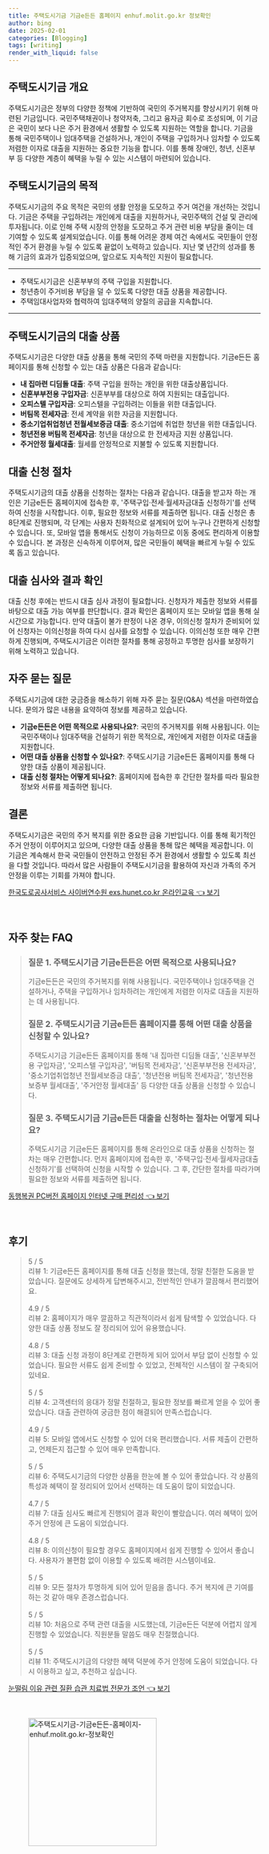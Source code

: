 ```yaml
---
title: 주택도시기금 기금e든든 홈페이지 enhuf.molit.go.kr 정보확인
author: bing
date: 2025-02-01
categories: [Blogging]
tags: [writing]
render_with_liquid: false
---
```



<h2 id='주택도시기금 개요'>주택도시기금 개요</h2>

<p>주택도시기금은 정부의 다양한 정책에 기반하여 국민의 주거복지를 향상시키기 위해 마련된 기금입니다. 국민주택채권이나 청약저축, 그리고 융자금 회수로 조성되며, 이 기금은 국민이 보다 나은 주거 환경에서 생활할 수 있도록 지원하는 역할을 합니다. 기금을 통해 국민주택이나 임대주택을 건설하거나, 개인이 주택을 구입하거나 임차할 수 있도록 저렴한 이자로 대출을 지원하는 중요한 기능을 합니다. 이를 통해 장애인, 청년, 신혼부부 등 다양한 계층이 혜택을 누릴 수 있는 시스템이 마련되어 있습니다.</p>

<h2 id='주택도시기금의 목적'>주택도시기금의 목적</h2>

<p>주택도시기금의 주요 목적은 국민의 생활 안정을 도모하고 주거 여건을 개선하는 것입니다. 기금은 주택을 구입하려는 개인에게 대출을 지원하거나, 국민주택의 건설 및 관리에 투자됩니다. 이로 인해 주택 시장의 안정을 도모하고 주거 관련 비용 부담을 줄이는 데 기여할 수 있도록 설계되었습니다. 이를 통해 어려운 경제 여건 속에서도 국민들이 안정적인 주거 환경을 누릴 수 있도록 끝없이 노력하고 있습니다. 지난 몇 년간의 성과를 통해 기금의 효과가 입증되었으며, 앞으로도 지속적인 지원이 필요합니다.</p>

<hr />

<ul>
    <li>주택도시기금은 신혼부부의 주택 구입을 지원합니다.</li>
    <li>청년층이 주거비용 부담을 덜 수 있도록 다양한 대출 상품을 제공합니다.</li>
    <li>주택임대사업자와 협력하여 임대주택의 양질의 공급을 지속합니다.</li>
</ul>

<hr />

<h2 id='주택도시기금의 대출 상품'>주택도시기금의 대출 상품</h2>

<p>주택도시기금은 다양한 대출 상품을 통해 국민의 주택 마련을 지원합니다. 기금e든든 홈페이지를 통해 신청할 수 있는 대출 상품은 다음과 같습니다:</p>

<ul>
    <li><b>내 집마련 디딤돌 대출</b>: 주택 구입을 원하는 개인을 위한 대출상품입니다.</li>
    <li><b>신혼부부전용 구입자금</b>: 신혼부부를 대상으로 하여 지원되는 대출입니다.</li>
    <li><b>오피스텔 구입자금</b>: 오피스텔을 구입하려는 이들을 위한 대출입니다.</li>
    <li><b>버팀목 전세자금</b>: 전세 계약을 위한 자금을 지원합니다.</li>
    <li><b>중소기업취업청년 전월세보증금 대출</b>: 중소기업에 취업한 청년을 위한 대출입니다.</li>
    <li><b>청년전용 버팀목 전세자금</b>: 청년을 대상으로 한 전세자금 지원 상품입니다.</li>
    <li><b>주거안정 월세대출</b>: 월세를 안정적으로 지불할 수 있도록 지원합니다.</li>
</ul>

<h2 id='대출 신청 절차'>대출 신청 절차</h2>

<p>주택도시기금의 대출 상품을 신청하는 절차는 다음과 같습니다. 대출을 받고자 하는 개인은 기금e든든 홈페이지에 접속한 후, '주택구입·전세·월세자금대출 신청하기'를 선택하여 신청을 시작합니다. 이후, 필요한 정보와 서류를 제출하면 됩니다. 대출 신청은 총 8단계로 진행되며, 각 단계는 사용자 친화적으로 설계되어 있어 누구나 간편하게 신청할 수 있습니다. 또, 모바일 앱을 통해서도 신청이 가능하므로 이동 중에도 편리하게 이용할 수 있습니다. 본 과정은 신속하게 이루어져, 많은 국민들이 혜택을 빠르게 누릴 수 있도록 돕고 있습니다.</p>

<h2 id='대출 심사와 결과 확인'>대출 심사와 결과 확인</h2>

<p>대출 신청 후에는 반드시 대출 심사 과정이 필요합니다. 신청자가 제출한 정보와 서류를 바탕으로 대출 가능 여부를 판단합니다. 결과 확인은 홈페이지 또는 모바일 앱을 통해 실시간으로 가능합니다. 만약 대출이 불가 판정이 나온 경우, 이의신청 절차가 준비되어 있어 신청자는 이의신청을 하여 다시 심사를 요청할 수 있습니다. 이의신청 또한 매우 간편하게 진행되며, 주택도시기금은 이러한 절차를 통해 공정하고 투명한 심사를 보장하기 위해 노력하고 있습니다.</p>

<h2 id='자주 묻는 질문'>자주 묻는 질문</h2>

<p>주택도시기금에 대한 궁금증을 해소하기 위해 자주 묻는 질문(Q&A) 섹션을 마련하였습니다. 문의가 많은 내용을 요약하여 정보를 제공하고 있습니다.</p>

<ul>
    <li><b>기금e든든은 어떤 목적으로 사용되나요?</b>: 국민의 주거복지를 위해 사용됩니다. 이는 국민주택이나 임대주택을 건설하기 위한 목적으로, 개인에게 저렴한 이자로 대출을 지원합니다.</li>
    <li><b>어떤 대출 상품을 신청할 수 있나요?</b>: 주택도시기금 기금e든든 홈페이지를 통해 다양한 대출 상품이 제공됩니다.</li>
    <li><b>대출 신청 절차는 어떻게 되나요?</b>: 홈페이지에 접속한 후 간단한 절차를 따라 필요한 정보와 서류를 제출하면 됩니다.</li>
</ul>

<h2 id='결론'>결론</h2>

<p>주택도시기금은 국민의 주거 복지를 위한 중요한 금융 기반입니다. 이를 통해 획기적인 주거 안정이 이루어지고 있으며, 다양한 대출 상품을 통해 많은 혜택을 제공합니다. 이 기금은 계속해서 한국 국민들이 안전하고 안정된 주거 환경에서 생활할 수 있도록 최선을 다할 것입니다. 따라서 많은 사람들이 주택도시기금을 활용하여 자신과 가족의 주거 안정을 이루는 기회를 가져야 합니다.</p>


<p><a class="click-button" title="한국도로공사서비스 사이버연수원 exs.hunet.co.kr 온라인교육" href="https://afficreate.github.io/posts/%ED%95%9C%EA%B5%AD%EB%8F%84%EB%A1%9C%EA%B3%B5%EC%82%AC%EC%84%9C%EB%B9%84%EC%8A%A4-%EC%82%AC%EC%9D%B4%EB%B2%84%EC%97%B0%EC%88%98%EC%9B%90-exs.hunet.co.kr-%EC%98%A8%EB%9D%BC%EC%9D%B8%EA%B5%90%EC%9C%A1/" rel="dofollow">한국도로공사서비스 사이버연수원 exs.hunet.co.kr 온라인교육 👈 보기</a></p><br>
<h2 id='자주_찾는_FAQ'>자주 찾는 FAQ</h2>
<div itemscope="" itemtype="https://schema.org/FAQPage"> 
<blockquote> 
<div itemscope="" itemprop="mainEntity" itemtype="https://schema.org/Question"> 
<h3 itemprop="name">질문 1. 주택도시기금 기금e든든은 어떤 목적으로 사용되나요?</h3> 
<div itemscope="" itemprop="acceptedAnswer" itemtype="https://schema.org/Answer"> 
<span itemprop="text"> 
<p>기금e든든은 국민의 주거복지를 위해 사용됩니다. 국민주택이나 임대주택을 건설하거나, 주택을 구입하거나 임차하려는 개인에게 저렴한 이자로 대출을 지원하는 데 사용됩니다.</p> 
</span> 
</div> 
</div> 

<div itemscope="" itemprop="mainEntity" itemtype="https://schema.org/Question"> 
<h3 itemprop="name">질문 2. 주택도시기금 기금e든든 홈페이지를 통해 어떤 대출 상품을 신청할 수 있나요?</h3> 
<div itemscope="" itemprop="acceptedAnswer" itemtype="https://schema.org/Answer"> 
<span itemprop="text"> 
<p>주택도시기금 기금e든든 홈페이지를 통해 '내 집마련 디딤돌 대출', '신혼부부전용 구입자금', '오피스텔 구입자금', '버팀목 전세자금', '신혼부부전용 전세자금', '중소기업취업청년 전월세보증금 대출', '청년전용 버팀목 전세자금', '청년전용 보증부 월세대출', '주거안정 월세대출' 등 다양한 대출 상품을 신청할 수 있습니다.</p> 
</span> 
</div> 
</div> 

<div itemscope="" itemprop="mainEntity" itemtype="https://schema.org/Question"> 
<h3 itemprop="name">질문 3. 주택도시기금 기금e든든 대출을 신청하는 절차는 어떻게 되나요?</h3> 
<div itemscope="" itemprop="acceptedAnswer" itemtype="https://schema.org/Answer"> 
<span itemprop="text"> 
<p>주택도시기금 기금e든든 홈페이지를 통해 온라인으로 대출 상품을 신청하는 절차는 매우 간편합니다. 먼저 홈페이지에 접속한 후, '주택구입·전세·월세자금대출 신청하기'를 선택하여 신청을 시작할 수 있습니다. 그 후, 간단한 절차를 따라가며 필요한 정보와 서류를 제출하면 됩니다.</p> 
</span> 
</div> 
</div> 
</blockquote> 
</div>
<p><a class="click-button" title="동행복권 PC버전 홈페이지 인터넷 구매 편리성" href="https://afficreate.github.io/posts/%EB%8F%99%ED%96%89%EB%B3%B5%EA%B6%8C-PC%EB%B2%84%EC%A0%84-%ED%99%88%ED%8E%98%EC%9D%B4%EC%A7%80-%EC%9D%B8%ED%84%B0%EB%84%B7-%EA%B5%AC%EB%A7%A4-%ED%8E%B8%EB%A6%AC%EC%84%B1/" rel="dofollow">동행복권 PC버전 홈페이지 인터넷 구매 편리성 👈 보기</a></p><br>
<h2 id='후기'>후기</h2>
<div itemscope itemtype="https://schema.org/Product">
  <blockquote>
  <div itemprop="review" itemscope itemtype="https://schema.org/Review">
      <div itemprop="reviewRating" itemscope itemtype="https://schema.org/Rating"> <span itemprop="ratingValue">5</span> / <span itemprop="bestRating">5</span> </div>
      <span itemprop="reviewBody">리뷰 1: 기금e든든 홈페이지를 통해 대출 신청을 했는데, 정말 친절한 도움을 받았습니다. 질문에도 상세하게 답변해주시고, 전반적인 안내가 깔끔해서 편리했어요.</span>
  </div>
  <br>
  <div itemprop="review" itemscope itemtype="https://schema.org/Review">
      <div itemprop="reviewRating" itemscope itemtype="https://schema.org/Rating"> <span itemprop="ratingValue">4.9</span> / <span itemprop="bestRating">5</span> </div>
      <span itemprop="reviewBody">리뷰 2: 홈페이지가 매우 깔끔하고 직관적이라서 쉽게 탐색할 수 있었습니다. 다양한 대출 상품 정보도 잘 정리되어 있어 유용했습니다.</span>
  </div>
  <br>
  <div itemprop="review" itemscope itemtype="https://schema.org/Review">
      <div itemprop="reviewRating" itemscope itemtype="https://schema.org/Rating"> <span itemprop="ratingValue">4.8</span> / <span itemprop="bestRating">5</span> </div>
      <span itemprop="reviewBody">리뷰 3: 대출 신청 과정이 8단계로 간편하게 되어 있어서 부담 없이 신청할 수 있었습니다. 필요한 서류도 쉽게 준비할 수 있었고, 전체적인 시스템이 잘 구축되어있네요.</span>
  </div>
  <br>
  <div itemprop="review" itemscope itemtype="https://schema.org/Review">
      <div itemprop="reviewRating" itemscope itemtype="https://schema.org/Rating"> <span itemprop="ratingValue">5</span> / <span itemprop="bestRating">5</span> </div>
      <span itemprop="reviewBody">리뷰 4: 고객센터의 응대가 정말 친절하고, 필요한 정보를 빠르게 얻을 수 있어 좋았습니다. 대출 관련하여 궁금한 점이 해결되어 만족스럽습니다.</span>
  </div>
  <br>
  <div itemprop="review" itemscope itemtype="https://schema.org/Review">
      <div itemprop="reviewRating" itemscope itemtype="https://schema.org/Rating"> <span itemprop="ratingValue">4.9</span> / <span itemprop="bestRating">5</span> </div>
      <span itemprop="reviewBody">리뷰 5: 모바일 앱에서도 신청할 수 있어 더욱 편리했습니다. 서류 제출이 간편하고, 언제든지 접근할 수 있어 매우 만족합니다.</span>
  </div>
  <br>
  <div itemprop="review" itemscope itemtype="https://schema.org/Review">
      <div itemprop="reviewRating" itemscope itemtype="https://schema.org/Rating"> <span itemprop="ratingValue">5</span> / <span itemprop="bestRating">5</span> </div>
      <span itemprop="reviewBody">리뷰 6: 주택도시기금의 다양한 상품을 한눈에 볼 수 있어 좋았습니다. 각 상품의 특성과 혜택이 잘 정리되어 있어서 선택하는 데 도움이 많이 되었습니다.</span>
  </div>
  <br>
  <div itemprop="review" itemscope itemtype="https://schema.org/Review">
      <div itemprop="reviewRating" itemscope itemtype="https://schema.org/Rating"> <span itemprop="ratingValue">4.7</span> / <span itemprop="bestRating">5</span> </div>
      <span itemprop="reviewBody">리뷰 7: 대출 심사도 빠르게 진행되어 결과 확인이 빨랐습니다. 여러 혜택이 있어 주거 안정에 큰 도움이 되었습니다.</span>
  </div>
  <br>
  <div itemprop="review" itemscope itemtype="https://schema.org/Review">
      <div itemprop="reviewRating" itemscope itemtype="https://schema.org/Rating"> <span itemprop="ratingValue">4.8</span> / <span itemprop="bestRating">5</span> </div>
      <span itemprop="reviewBody">리뷰 8: 이의신청이 필요할 경우도 홈페이지에서 쉽게 진행할 수 있어서 좋습니다. 사용자가 불편함 없이 이용할 수 있도록 배려한 시스템이네요.</span>
  </div>
  <br>
  <div itemprop="review" itemscope itemtype="https://schema.org/Review">
      <div itemprop="reviewRating" itemscope itemtype="https://schema.org/Rating"> <span itemprop="ratingValue">5</span> / <span itemprop="bestRating">5</span> </div>
      <span itemprop="reviewBody">리뷰 9: 모든 절차가 투명하게 되어 있어 믿음을 줍니다. 주거 복지에 큰 기여를 하는 것 같아 매우 존경스럽습니다.</span>
  </div>
  <br>
  <div itemprop="review" itemscope itemtype="https://schema.org/Review">
      <div itemprop="reviewRating" itemscope itemtype="https://schema.org/Rating"> <span itemprop="ratingValue">5</span> / <span itemprop="bestRating">5</span> </div>
      <span itemprop="reviewBody">리뷰 10: 처음으로 주택 관련 대출을 시도했는데, 기금e든든 덕분에 어렵지 않게 진행할 수 있었습니다. 직원분들 말씀도 매우 친절했습니다.</span>
  </div>
  <br>
  <div itemprop="review" itemscope itemtype="https://schema.org/Review">
      <div itemprop="reviewRating" itemscope itemtype="https://schema.org/Rating"> <span itemprop="ratingValue">5</span> / <span itemprop="bestRating">5</span> </div>
      <span itemprop="reviewBody">리뷰 11: 주택도시기금의 다양한 혜택 덕분에 주거 안정에 도움이 되었습니다. 다시 이용하고 싶고, 추천하고 싶습니다.</span>
  </div>
  </blockquote>
</div>
<p><a class="click-button" title="눈떨림 이유 관련 질환 습관 치료법 전문가 조언" href="https://afficreate.github.io/posts/%EB%88%88%EB%96%A8%EB%A6%BC-%EC%9D%B4%EC%9C%A0-%EA%B4%80%EB%A0%A8-%EC%A7%88%ED%99%98-%EC%8A%B5%EA%B4%80-%EC%B9%98%EB%A3%8C%EB%B2%95-%EC%A0%84%EB%AC%B8%EA%B0%80-%EC%A1%B0%EC%96%B8/" rel="dofollow">눈떨림 이유 관련 질환 습관 치료법 전문가 조언 👈 보기</a></p><br>
<figure class="image"><img src="https://afficreate.github.io/assets/img/thumbnail/주택도시기금-기금e든든-홈페이지-enhuf.molit.go.kr-정보확인.webp" alt="주택도시기금-기금e든든-홈페이지-enhuf.molit.go.kr-정보확인" width="256" height="256"></figure>